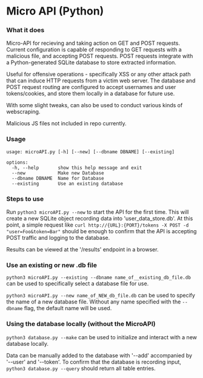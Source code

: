 # Micro API (Python)

### What it does
Micro-API for recieving and taking action on GET and POST requests.  Current configuration is capable of responding to GET
requests with a malicious file, and accepting POST requests.  POST requests integrate with a Python-generated SQLite database to store extracted information.

Useful for offensive operations - specifically XSS or any other attack path that can induce HTTP requests from a victim web server. The database and POST request routing are configured to accept usernames and user tokens/cookies, and store them locally in a database for future use.  

With some slight tweaks, can also be used to conduct various kinds of webscraping.  

Malicious JS files not included in repo currently.  

### Usage
```
usage: microAPI.py [-h] [--new] [--dbname DBNAME] [--existing]

options:
  -h, --help       show this help message and exit
  --new            Make new Database
  --dbname DBNAME  Name for Database
  --existing       Use an existing database
```

### Steps to use
Run `python3 microAPI.py --new` to start the API for the first time. This will create a new SQLite object recording data into 'user_data_store.db'. At this point, a simple request like `curl http://{URL}:{PORT}/tokens -X POST -d "user=Foo&token=Bar"` should be enough to confirm that the API is accepting POST traffic and logging to the database.  

Results can be viewed at the '/results' endpoint in a browser.  

### Use an existing or new .db file
`python3 microAPI.py --existing --dbname name_of__existing_db_file.db` can be used to specifically select a database file for use.

`python3 microAPI.py --new name_of_NEW_db_file.db` can be used to specify the name of a new database file. Without any name specified with the `--dbname` flag, the default name will be used.

### Using the database locally (without the MicroAPI)
`python3 database.py --make` can be used to initialize and interact with a new database locally.  

Data can be manually added to the database with '--add' accompanied by '--user' and '--token'.  To confirm that the database is recording input, `python3 database.py --query` should return all table entries.
